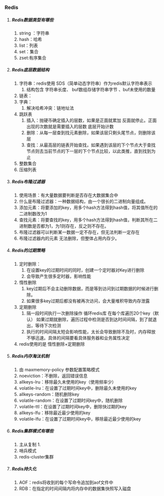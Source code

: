 ### Redis
1. ##### Redis数据类型有哪些
   1. string ：字符串 
   2. hash：哈希   
   3. list：列表   
   4. set：集合
   5. zset:有序集合 
2. ##### Redis底层数据结构
   1. 字符串：redis使用 SDS（简单动态字符串）作为redis默认字符串表示 
      1. 结构包含 字符串长度、 buf数组存储字符串字节 、buf未使用的数量
   2. 链表：
   3. 字典：
      1. 解决哈希冲突：链地址法
   4. 跳跃表
      1. 插入：抛硬币确定插入的层数，如果是正面就累加 反面就停止。正面出现的次数就是需要插入的层数 底层开始计数
      2. 删除：从每一层查到找元素删除，如果该层只剩头尾节点，则删除该层
      3. 查找：从最高层的链表开始查找，如果遇到该层的下个节点大于查找节点则去当前节点的下一层的下个节点比较，以此类推，直到找到为止
   5. 整数集合
   6. 压缩列表
3. ##### Redis布隆过滤器
   1. 使用场景：有大量数据要判断是否存在大数据集合中
   2. 什么是布隆过滤器：一种数据结构，由一个很长的二进制向量组成。
   3. 添加元素：将要添加的key，用多个hash方法得到hash值，将其值所在的二进制数改为1
   4. 查找元素：将要查找的key，用多个hash方法得到hash值，判断其所在二进制数是否都为1，为1则存在，反之则不存在。
   5. 布隆过滤器可以判断某一数据一定不存在，但无法判断一定存在
   6. 布隆过滤器内的元素 无法删除，但整体占用内存少。
4. ##### Redis的过期策略
   1. 定时删除：
      1. 在设置key的过期时间的同时，创建一个定时器对Key进行删除
      2. 会导致产生很多定时器，影响性能
   2. 惰性删除
      1. key过期后不会主动删除数据，而是等到访问到过期数据的时候进行删除。
      2. 如果很多key过期后都没有被再次访问，会大量堆积导致内存泄露
   3. 定期删除
      1. 隔一段时间执行一次删除操作 循环redis库 在每个库遍历20个key（默认） 如果过期就删除，遍历过程中检测是否到达时间间隔，到了就退出，等待下次检测
      2. 执行的时间间隔太短会影响性能，太长会导致删除不及时，内存释放不够迅速。具体的间隔要看具体服务器和业务属性决定
   4. redis使用的是 惰性删除+定期删除
5. ##### Redis内存淘汰机制
   1. 由 maxmemory-policy 参数配置策略模式
   2. noeviction：不删除，返回错误信息
   3. allkeys-lru：移除最久未使用的key（使用频率少）
   4. volatile-lru：在设置了过期时间key中，删除最久未使用的key
   5. allkeys-random：随机删除key
   6. volatile-random：在设置了过期时间key中，随机删除
   7. volatile-ttl：在设置了过期时间key中，删除快过期的key
   8. allkeys-lfu：移除最近最少使用的key
   9. volatile-lfu：在设置了过期时间key中，移除最近最少使用的key
6.  ##### Redis集群模式有哪些
    1.  主从复制
        1.  
    2.  哨兵模式
    3.  redis-cluster集群
7. ##### Redis持久化
   1. AOF：redis将收到的每个写命令追加到aof文件中
   2. RDB：在指定的时间间隔内将内存中的数据集快照写入磁盘